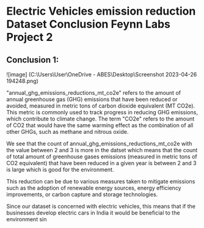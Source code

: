 # Electric Vehicles emission reduction Dataset Conclusion Feynn Labs Project 2

## Conclusion 1:

![image] (C:\Users\User\OneDrive - ABES\Desktop\Screenshot 2023-04-26 194248.png)


"annual_ghg_emissions_reductions_mt_co2e" refers to the amount of annual greenhouse gas (GHG) emissions that have been reduced or avoided, measured in metric tons of carbon dioxide equivalent (MT CO2e). This metric is commonly used to track progress in reducing GHG emissions, which contribute to climate change. The term "CO2e" refers to the amount of CO2 that would have the same warming effect as the combination of all other GHGs, such as methane and nitrous oxide.

We see that the count of annual_ghg_emissions_reductions_mt_co2e with the value between 2 and 3 is more in the datset which means that the count of total amount of greenhouse gases emissions (measured in metric tons of CO2 equivalent) that have been reduced in a given year is between 2 and 3 is large which is good for the environment.

This reduction can be due to various measures taken to mitigate emissions such as the adoption of renewable energy sources, energy efficiency improvements, or carbon capture and storage technologies.

Since our dataset is concerned with electric vehicles, this means that if the businesses develop electric cars in India it would be beneficial to the environment sin
